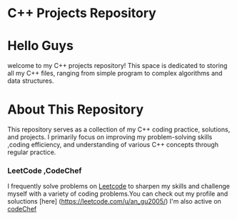 # C++ Projects Repository

# Hello Guys
welcome to my C++ projects repository! This space is dedicated to storing all my C++ files, ranging from simple program to complex algorithms and data structures.

# About This Repository

This repository serves as a collection of my C++ coding practice, solutions, and projects. 
I primarily focus on improving my problem-solving skills ,coding efficiency, and understanding of various C++ concepts through regular practice.

### LeetCode ,CodeChef

I frequently solve problems on [Leetcode](https://leetcode.com/)  to sharpen my skills and challenge myself with a variety of coding problems.You can check out my profile and soluctions [here]
(https://leetcode.com/u/an_gu2005/)
I'm also active on [codeChef](https://www.codechef.com/users/anmolgupta15)


